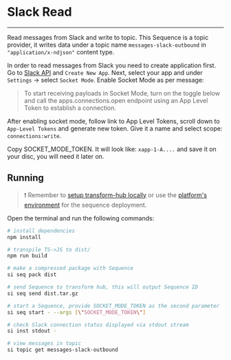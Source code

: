 # Slack Read

___

Read messages from Slack and write to topic. This Sequence is a topic provider, it writes data under a topic name `messages-slack-outbound` in `"application/x-ndjson"` content type.

In order to read messages from Slack you need to create application first. Go to [Slack API](https://api.slack.com/apps) and `Create New App`.
Next, select your app and under `Settings` -> select `Socket Mode`.
Enable Socket Mode as per message:

> To start receiving payloads in Socket Mode, turn on the toggle below and call the apps.connections.open endpoint using an App Level Token to establish a connection.

After enabling socket mode, follow link to App Level Tokens, scroll down to `App-Level Tokens` and generate new token. Give it a name and select scope: `connections:write`.

Copy SOCKET_MODE_TOKEN. It will look like: `xapp-1-A....` and save it on your disc, you will need it later on.

## Running

> ❗ Remember to [setup transform-hub locally](https://docs.scramjet.org/platform/self-hosted-installation) or use the [platform's environment](https://docs.scramjet.org/platform/quick-start) for the sequence deployment.

Open the terminal and run the following commands:

```bash
# install dependencies
npm install

# transpile TS->JS to dist/
npm run build

# make a compressed package with Sequence
si seq pack dist

# send Sequence to transform hub, this will output Sequence ID
si seq send dist.tar.gz

# start a Sequence, provide SOCKET_MODE_TOKEN as the second parameter
si seq start - --args [\"SOCKET_MODE_TOKEN\"]

# check Slack connection status displayed via stdout stream
si inst stdout -

# view messages in topic
si topic get messages-slack-outbound
```
